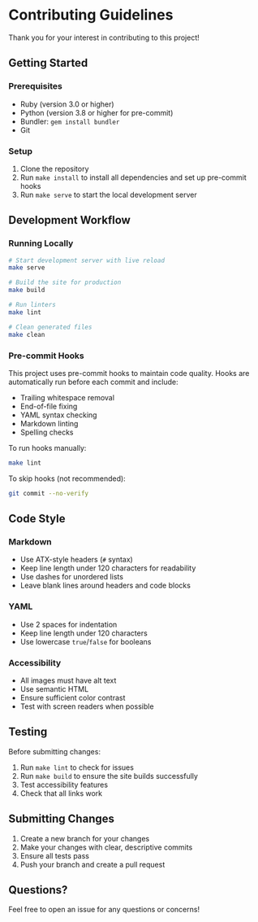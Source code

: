# Contributing Guidelines

Thank you for your interest in contributing to this project!

## Getting Started

### Prerequisites

- Ruby (version 3.0 or higher)
- Python (version 3.8 or higher for pre-commit)
- Bundler: `gem install bundler`
- Git

### Setup

1. Clone the repository
2. Run `make install` to install all dependencies and set up pre-commit hooks
3. Run `make serve` to start the local development server

## Development Workflow

### Running Locally

```bash
# Start development server with live reload
make serve

# Build the site for production
make build

# Run linters
make lint

# Clean generated files
make clean
```

### Pre-commit Hooks

This project uses pre-commit hooks to maintain code quality. Hooks are automatically run before each commit and include:

- Trailing whitespace removal
- End-of-file fixing
- YAML syntax checking
- Markdown linting
- Spelling checks

To run hooks manually:
```bash
make lint
```

To skip hooks (not recommended):
```bash
git commit --no-verify
```

## Code Style

### Markdown

- Use ATX-style headers (`#` syntax)
- Keep line length under 120 characters for readability
- Use dashes for unordered lists
- Leave blank lines around headers and code blocks

### YAML

- Use 2 spaces for indentation
- Keep line length under 120 characters
- Use lowercase `true`/`false` for booleans

### Accessibility

- All images must have alt text
- Use semantic HTML
- Ensure sufficient color contrast
- Test with screen readers when possible

## Testing

Before submitting changes:

1. Run `make lint` to check for issues
2. Run `make build` to ensure the site builds successfully
3. Test accessibility features
4. Check that all links work

## Submitting Changes

1. Create a new branch for your changes
2. Make your changes with clear, descriptive commits
3. Ensure all tests pass
4. Push your branch and create a pull request

## Questions?

Feel free to open an issue for any questions or concerns!
